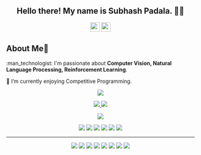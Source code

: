

<!--
### Hi there 👋
**SubhashPadala/SubhashPadala** is a ✨ _special_ ✨ repository because its `README.md` (this file) appears on your GitHub profile.
Here are some ideas to get you started:
-->


<h2 align="center">Hello there! My name is Subhash Padala. 👋🤓</h2>
<p align="center"><a href="https://twitter.com/SubhashPadala2"><img src="https://img.shields.io/badge/twitter-%231DA1F2.svg?&style=for-the-badge&logo=twitter&logoColor=white" height=25></a> <a href="https://www.linkedin.com/in/subhash-padala-7703111a8/"><img src="https://img.shields.io/badge/linkedin-%230077B5.svg?&style=for-the-badge&logo=linkedin&logoColor=white" height=25></a>
</p>
<h2 align="left">About Me👼️</h2>
<p align="left">:man_technologist: I'm passionate about <b>Computer Vision, Natural Language Processing, Reinforcement Learning</b>.</p>
<p align="left">🌱 I’m currently enjoying Competitive Programming.</p>
<p align=center>  
  <img align=center src="https://github-readme-stats.vercel.app/api?username=SubhashPadala&show_icons=true&theme=radical">
</p>
<!--
<p align="center">
 <img  width="400" height="300" src="https://camo.githubusercontent.com/992babdffd8c74a1502de375fbdf7e4d54773242/68747470733a2f2f6d656469612e67697068792e636f6d2f6d656469612f53576f536b4e36447854737a71494b4571762f67697068792e676966">
</p>
-->



<p align=center>
  <a href="https://github.com/SubhashPadala">
    <img src="https://badges.pufler.dev/visits/SubhashPadala/SubhashPadala?style=flat-square&color=black&logo=github">
  </a>
  <a href="https://github.com/SubhashPadala?tab=repositories">
    <img src="https://badges.pufler.dev/repos/SubhashPadala?style=flat-square&color=black&logo=github">
  </a>
</p>
<p align="center">
<a href="https://github.com/SubhashPadala"><img src="https://img.shields.io/github/followers/SubhashPadala?style=social"></a>
</p>
<p align="center">
<img src="https://img.shields.io/badge/Robotics-brown"> <img src="https://img.shields.io/badge/Machine Learning-green"> <img src="https://img.shields.io/badge/Deep Learning-red"> <img src="https://img.shields.io/badge/Computer Vision-magenta"> <img src="https://img.shields.io/badge/Natural Language Processing-yellow"> <img src="https://img.shields.io/badge/Reinforcement Learning-blue"> 
</p>
<hr>
<p align="center">
<img src="https://img.shields.io/badge/TensorFlow%20-%23FF6F00.svg?&style=for-the-badge&logo=TensorFlow&logoColor=white" /> <img src="https://img.shields.io/badge/Keras%20-%23D00000.svg?&style=for-the-badge&logo=Keras&logoColor=white"/> <img src="https://img.shields.io/badge/pytorch%20-%23323330.svg?&style=for-the-badge&logo=pytorch&logoColor=orange"/> <img src="https://img.shields.io/badge/html5%20-%23E34F26.svg?&style=for-the-badge&logo=html5&logoColor=white"/> <img src="https://img.shields.io/badge/python%20-%2314354C.svg?&style=for-the-badge&logo=python&logoColor=white"/> <img src="https://img.shields.io/badge/c++%20-%2300599C.svg?&style=for-the-badge&logo=c%2B%2B&ogoColor=white"/> <img src="https://img.shields.io/badge/c%20-%2300599C.svg?&style=for-the-badge&logo=c&ogoColor=gray"/> <img src="https://img.shields.io/badge/git%20-%23F05033.svg?&style=for-the-badge&logo=git&logoColor=white"/> 
</p>
<!--
<p align=center>  
  <img align=center src="https://github-readme-stats.vercel.app/api?username=SubhashPadala&show_icons=true&theme=radical">
</p>

- 🔭 I’m currently working on ...
- 🌱 I’m currently learning ...
- 👯 I’m looking to collaborate on ...
- 🤔 I’m looking for help with ...
- 💬 Ask me about ...
- 📫 How to reach me: ...
- 😄 Pronouns: ...
- ⚡ Fun fact: ...
-->
